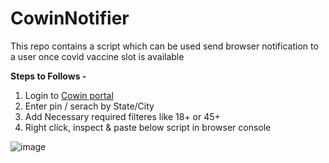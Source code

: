 # CowinNotifier
This repo contains a script which can be used send browser notification to a user once covid vaccine slot is available 

 <b> Steps to Follows - </b>

 <ol>
  <li>Login to <a href="https://selfregistration.cowin.gov.in/" target="_blank"> Cowin portal </a> </b></li>
  <li>Enter pin / serach by State/City </li>
  <li>Add Necessary required filteres like 18+ or 45+</li>
  <li>Right click, inspect & paste below script in browser console</li>
</ol>

![image](https://user-images.githubusercontent.com/8316941/117449243-61a5b080-af5d-11eb-9609-6dbe2fed83e1.png)

